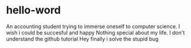# hello-word
An accounting student trying to immerse oneself to computer science.
I wish i could be succesful and happy
Nothing special about my life.
I don't understand the github tutorial
Hey finally i solve the stupid bug
